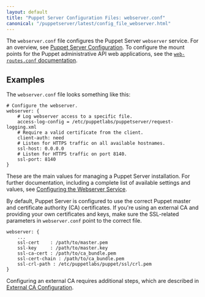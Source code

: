 ```yaml
---
layout: default
title: "Puppet Server Configuration Files: webserver.conf"
canonical: "/puppetserver/latest/config_file_webserver.html"
---
```


The `webserver.conf` file configures the Puppet Server `webserver` service. For an overview, see [Puppet Server Configuration](./configuration.markdown). To configure the mount points for the Puppet administrative API web applications, see the [`web-routes.conf` documentation](./config_file_web-routes.markdown).

## Examples

The `webserver.conf` file looks something like this:

~~~
# Configure the webserver.
webserver: {
    # Log webserver access to a specific file.
    access-log-config = /etc/puppetlabs/puppetserver/request-logging.xml
    # Require a valid certificate from the client.
    client-auth: need
    # Listen for HTTPS traffic on all available hostnames.
    ssl-host: 0.0.0.0
    # Listen for HTTPS traffic on port 8140.
    ssl-port: 8140
}
~~~

These are the main values for managing a Puppet Server installation. For further documentation, including a complete list of available settings and values, see [Configuring the Webserver Service](https://github.com/puppetlabs/trapperkeeper-webserver-jetty9/blob/master/doc/jetty-config.md).

By default, Puppet Server is configured to use the correct Puppet master and certificate authority (CA) certificates. If you're using an external CA and providing your own certificates and keys, make sure the SSL-related parameters in `webserver.conf` point to the correct file.

~~~
webserver: {
    ...
    ssl-cert    : /path/to/master.pem
    ssl-key     : /path/to/master.key
    ssl-ca-cert : /path/to/ca_bundle.pem
    ssl-cert-chain : /path/to/ca_bundle.pem
    ssl-crl-path : /etc/puppetlabs/puppet/ssl/crl.pem
}
~~~

Configuring an external CA requires additional steps, which are described in [External CA Configuration](./external_ca_configuration.markdown).
